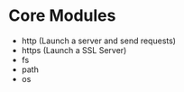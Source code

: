 # Core Modules
- http
  (Launch a server and send requests)
- https (Launch a SSL Server)
- fs 
- path
- os
